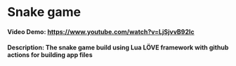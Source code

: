 # Snake game
#### Video Demo:  https://www.youtube.com/watch?v=LjSjvvB92Ic
#### Description: The snake game build using Lua LÖVE framework with github actions for building app files
